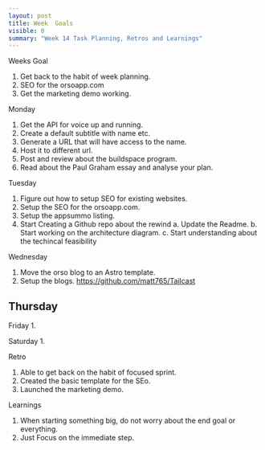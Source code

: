 ```yaml
---
layout: post
title: Week  Goals
visible: 0
summary: "Week 14 Task Planning, Retros and Learnings"
---
```


Weeks Goal
1. Get back to the habit of week planning.
2. SEO for the orsoapp.com
3. Get the marketing demo working.

Monday
1. Get the API for voice up and running.
2. Create a default subtitle with name etc.
3. Generate a URL that will have access to the name.
4. Host it to different url.
5. Post and review about the buildspace program.
6. Read about the Paul Graham essay and analyse your plan.

Tuesday
1. Figure out how to setup SEO for existing websites.
2. Setup the SEO for the orsoapp.com.
3. Setup the appsummo listing.
3. Start Creating a Github repo about the rewind
    a. Update the Readme.
    b. Start working on the architecture diagram.
    c. Start understanding about the techincal feasibility

Wednesday
1. Move the orso blog to an Astro template.
2. Setup the blogs. https://github.com/matt765/Tailcast

Thursday
---

Friday
1.  

Saturday
1. 

Retro
1. Able to get back on the habit of focused sprint.
2. Created the basic template for the SEo.
3. Launched the marketing demo.

Learnings
1. When starting something big, do not worry about the end goal or everything.
2. Just Focus on the immediate step.